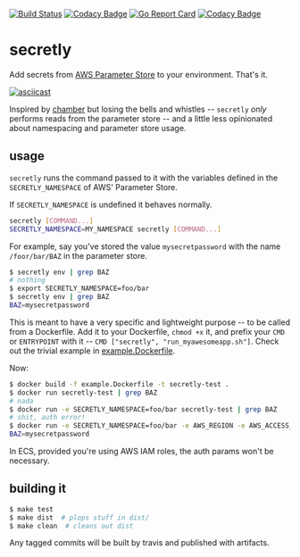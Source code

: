 [![Build Status](https://travis-ci.com/energyhub/secretly.svg?branch=master)](https://travis-ci.com/energyhub/secretly)
[![Codacy Badge](https://api.codacy.com/project/badge/Grade/a60928ed98774f86881108286d1c9e20)](https://www.codacy.com/app/energyhub/secretly?utm_source=github.com&amp;utm_medium=referral&amp;utm_content=energyhub/secretly&amp;utm_campaign=Badge_Grade)
[![Go Report Card](https://goreportcard.com/badge/github.com/energyhub/secretly)](https://goreportcard.com/report/github.com/energyhub/secretly)
[![Codacy Badge](https://api.codacy.com/project/badge/Coverage/a60928ed98774f86881108286d1c9e20)](https://www.codacy.com/app/energyhub/secretly?utm_source=github.com&utm_medium=referral&utm_content=energyhub/secretly&utm_campaign=Badge_Coverage)

# secretly

Add secrets from [AWS Parameter Store](https://docs.aws.amazon.com/systems-manager/latest/userguide/systems-manager-paramstore.html) to your environment. That's it.

[![asciicast](https://asciinema.org/a/py7GsIvuqZ77vyuYfm5OyNpoA.png)](https://asciinema.org/a/py7GsIvuqZ77vyuYfm5OyNpoA)

Inspired by [chamber](https://github.com/segmentio/chamber) but losing the bells and whistles -- `secretly` _only_ performs reads from the parameter store -- and a little less opinionated about namespacing and parameter store usage.

## usage

`secretly` runs the command passed to it with the variables defined in the `SECRETLY_NAMESPACE` of AWS' Parameter Store.

If `SECRETLY_NAMESPACE` is undefined it behaves normally.

```bash
secretly [COMMAND...]
SECRETLY_NAMESPACE=MY_NAMESPACE secretly [COMMAND...]
```

For example, say you've stored the value `mysecretpassword` with the name `/foor/bar/BAZ` in the parameter store.

```bash
$ secretly env | grep BAZ
# nothing
$ export SECRETLY_NAMESPACE=foo/bar
$ secretly env | grep BAZ
BAZ=mysecretpassword
```

This is meant to have a very specific and lightweight purpose -- to be called from a Dockerfile. Add it to your Dockerfile, `chmod +x` it, and prefix your `CMD` or `ENTRYPOINT` with it -- `CMD ["secretly", "run_myawesomeapp.sh"]`.  Check out the trivial example in [example.Dockerfile](example.Dockerfile).

Now:
```bash
$ docker build -f example.Dockerfile -t secretly-test .
$ docker run secretly-test | grep BAZ
# nada
$ docker run -e SECRETLY_NAMESPACE=foo/bar secretly-test | grep BAZ
# shit, auth error!
$ docker run -e SECRETLY_NAMESPACE=foo/bar -e AWS_REGION -e AWS_ACCESS_KEY_ID -e AWS_SECRET_ACCESS_KEY secretly-test | grep BAZ
BAZ=mysecretpassword
```

In ECS, provided you're using AWS IAM roles, the auth params won't be necessary.

## building it

```bash
$ make test
$ make dist  # plops stuff in dist/
$ make clean  # cleans out dist
```

Any tagged commits will be built by travis and published with artifacts.
